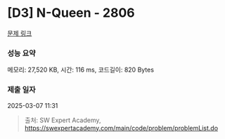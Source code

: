 # [D3] N-Queen - 2806 

[문제 링크](https://swexpertacademy.com/main/code/problem/problemDetail.do?contestProbId=AV7GKs06AU0DFAXB) 

### 성능 요약

메모리: 27,520 KB, 시간: 116 ms, 코드길이: 820 Bytes

### 제출 일자

2025-03-07 11:31



> 출처: SW Expert Academy, https://swexpertacademy.com/main/code/problem/problemList.do